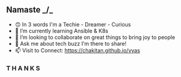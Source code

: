 ## Namaste _/\_
- 🙃 In 3 words I'm a Techie - Dreamer - Curious
- 🌱 I’m currently learning Ansible & K8s
- 👯 I’m looking to collaborate on great things to bring joy to people
- 💬 Ask me about tech buzz I'm there to share!
- 📫 Visit to Connect: https://chakitan.github.io/vyas

### T H A N K S
